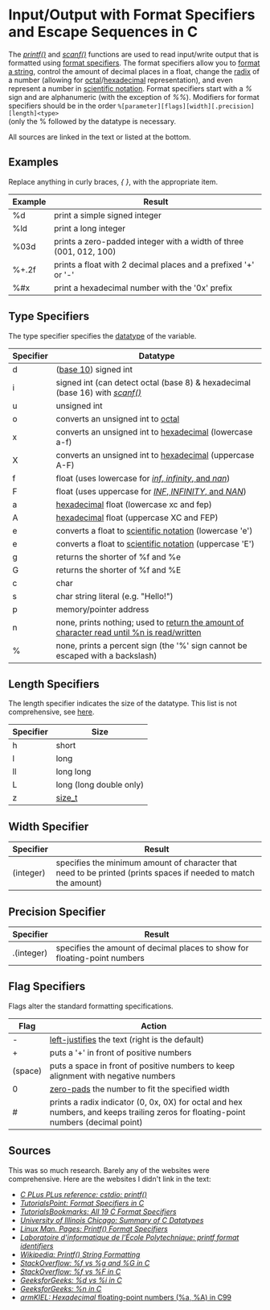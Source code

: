 # Input/Output with Format Specifiers and Escape Sequences in C
The [_printf()_](https://www.tutorialspoint.com/c_standard_library/c_function_printf.htm) and [_scanf()_](https://www.tutorialspoint.com/c_standard_library/c_function_scanf.htm)
functions are used to read input/write output that is formatted using [format specifiers](https://tutorialsbookmarks.com/format-specifiers-in-c/). The format specifiers
allow you to [format a string](https://www.cprogramming.com/tutorial/printf-format-strings.html), control the amount of decimal places in a float, change the [radix](https://en.wikipedia.org/wiki/Radix) of a number (allowing for [octal](https://www.tutorialspoint.com/octal-number-system)/[hexadecimal](https://www.tutorialspoint.com/hexadecimal-number-system) representation), and even represent a number in [scientific notation](https://www.merriam-webster.com/dictionary/scientific%20notation). Format specifiers start with a _%_ sign and are alphanumeric (with the exception of _%%_). Modifiers for format
specifiers should be in the order `%[parameter][flags][width][.precision][length]<type>` <br /> (only the % followed by the datatype is necessary.

All sources are linked in the text or listed at the bottom.

## Examples
Replace anything in curly braces, _{ }_, with the appropriate item.

| Example | Result |
| ------- | ------ |
| %d | print a simple signed integer |
| %ld | print a long integer |
| %03d | prints a zero-padded integer with a width of three (001, 012, 100) |
| %+.2f | prints a float with 2 decimal places and a prefixed '+' or '-' |
| %#x | print a hexadecimal number with the '0x' prefix |

## Type Specifiers
The type specifier specifies the [datatype](https://www.geeksforgeeks.org/data-types-in-c/) of the variable.

| Specifier | Datatype |
| -------- | --------- |
| d  | ([base 10](https://www.thoughtco.com/definition-of-base-10-2312365)) signed int |
| i | signed int (can detect octal (base 8) & hexadecimal (base 16) with [_scanf()_](https://www.tutorialspoint.com/c_standard_library/c_function_scanf.htm) |
| u | unsigned int |
| o | converts an unsigned int to [octal](https://www.tutorialspoint.com/octal-number-system) |
| x | converts an unsigned int to [hexadecimal](https://www.tutorialspoint.com/hexadecimal-number-system) (lowercase a-f) |
| X | converts an unsigned int to [hexadecimal](https://www.tutorialspoint.com/hexadecimal-number-system) (uppercase A-F) |
| f | float (uses lowercase for [_inf_, _infinity_, and _nan_](https://www.gnu.org/software/libc/manual/html_node/Infinity-and-NaN.html)) | 
| F | float (uses uppercase for [_INF_, _INFINITY_, and _NAN_](https://www.gnu.org/software/libc/manual/html_node/Infinity-and-NaN.html)) | 
| a | [hexadecimal](https://www.tutorialspoint.com/hexadecimal-number-system) float (lowercase xc and fep) |
| A | [hexadecimal](https://www.tutorialspoint.com/hexadecimal-number-system) float (uppercase XC and FEP) |
| e | converts a float to [scientific notation](https://www.merriam-webster.com/dictionary/scientific%20notation) (lowercase 'e') |
| e | converts a float to [scientific notation](https://www.merriam-webster.com/dictionary/scientific%20notation)  (uppercase 'E') |
| g | returns the shorter of %f and %e |
| G | returns the shorter of %f and %E |
| c | char | 
| s | char string literal (e.g. "Hello!") | 
| p | memory/pointer address | 
| n | none, prints nothing; used to [return the amount of character read until %n is read/written](https://www.geeksforgeeks.org/n-in-scanf-in-c-with-example/) |
| % | none, prints a percent sign (the '%' sign cannot be escaped with a backslash) |

## Length Specifiers
The length specifier indicates the size of the datatype. This list is not comprehensive, see [here](https://en.wikipedia.org/wiki/Printf_format_string#Length_field).

| Specifier | Size |
| -------- | ----- |
| h | short |
| l | long |
| ll | long long |
| L | long (long double only) |
| z | [size_t](https://www.geeksforgeeks.org/size_t-data-type-c-language/) |

## Width Specifier
| Specifier | Result |
| --------- | ------ |
| (integer) | specifies the minimum amount of character that need to be printed (prints spaces if needed to match the amount) |

## Precision Specifier
| Specifier | Result |
| --------- | ------ |
| .(integer) | specifies the amount of decimal places to show for floating-point numbers |

## Flag Specifiers
Flags alter the standard formatting specifications.

| Flag | Action | 
| ---- | ------ |
| - | [left-justifies](https://en.wikipedia.org/wiki/Typographic_alignment#Justified) the text (right is the default) |
| + | puts a '+' in front of positive numbers |
| (space) | puts a space in front of positive numbers to keep alignment with negative numbers |
| 0 | [zero-pads](https://stackoverflow.com/questions/153890/printing-leading-0s-in-c) the number to fit the specified width |
| # | prints a radix indicator (0, 0x, 0X) for octal and hex numbers, and keeps trailing zeros for floating-point numbers (decimal point) |


## Sources
This was so much research. Barely any of the websites were comprehensive. Here are the websites I didn't link in the text:
- [_C PLus PLus reference: cstdio: printf()_](https://www.cplusplus.com/reference/cstdio/printf/)
- [_TutorialsPoint: Format Specifiers in C_](https://www.tutorialspoint.com/format-specifiers-in-c) 
- [_TutorialsBookmarks: All 19 C Format Specifiers_](https://tutorialsbookmarks.com/format-specifiers-in-c/) 
- [_University of Illinois Chicago: Summary of C Datatypes_](https://www.cs.uic.edu/~jbell/CourseNotes/C_Programming/DataTypesSummary.pdf) 
- [_Linux Man. Pages: Printf() Format Specifiers_](https://linux.die.net/man/3/printf) 
- [_Laboratoire d'informatique de l'École Polytechnique: printf format identifiers_](https://www.lix.polytechnique.fr/~liberti/public/computing/prog/c/C/FUNCTIONS/format.html)
- [_Wikipedia: Printf() String Formatting_](https://en.wikipedia.org/wiki/Printf_format_string) 
- [_StackOverflow: %f vs %g and %G in C_](https://stackoverflow.com/questions/5913102/what-is-the-difference-between-g-and-f-in-c) 
- [_StackOverflow: %f vs %F in C_](https://stackoverflow.com/questions/51908513/difference-between-f-and-f-in-printf/51908594)
- [_GeeksforGeeks: %d vs %i in C_](https://www.geeksforgeeks.org/difference-d-format-specifier-c-language/)
- [_GeeksforGeeks: %n in C_](https://www.geeksforgeeks.org/n-in-scanf-in-c-with-example/) 
- [_armKIEL: Hexadecimal_ floating-point numbers (%a, %A) in C99](https://www.keil.com/support/man/docs/armcc/armcc_chr1359124238525.htm)
